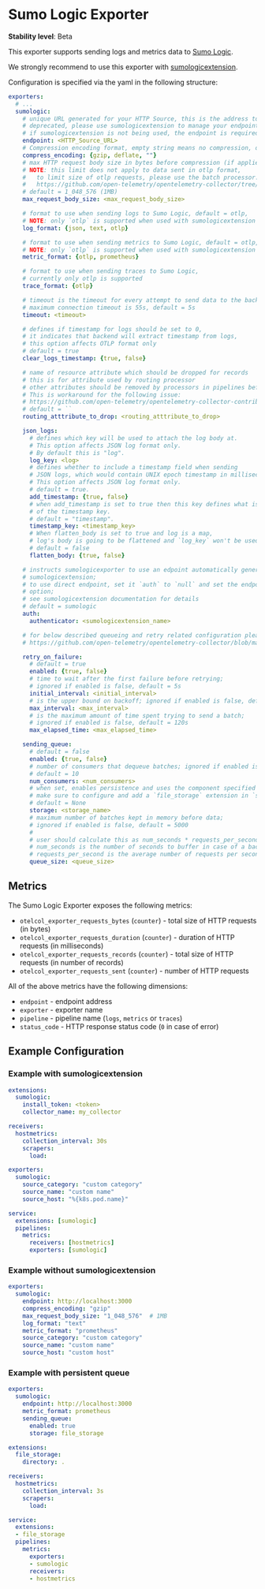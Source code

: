 # Sumo Logic Exporter

**Stability level**: Beta

This exporter supports sending logs and metrics data to [Sumo Logic](https://www.sumologic.com/).

We strongly recommend to use this exporter with [sumologicextension](../../extension/sumologicextension/README.md).

Configuration is specified via the yaml in the following structure:

```yaml
exporters:
  # ...
  sumologic:
    # unique URL generated for your HTTP Source, this is the address to send data to
    # deprecated, please use sumologicextension to manage your endpoints
    # if sumologicextension is not being used, the endpoint is required
    endpoint: <HTTP_Source_URL>
    # Compression encoding format, empty string means no compression, default = gzip
    compress_encoding: {gzip, deflate, ""}
    # max HTTP request body size in bytes before compression (if applied),
    # NOTE: this limit does not apply to data sent in otlp format,
    #   to limit size of otlp requests, please use the batch processor:
    #   https://github.com/open-telemetry/opentelemetry-collector/tree/v0.71.0/processor/batchprocessor
    # default = 1_048_576 (1MB)
    max_request_body_size: <max_request_body_size>

    # format to use when sending logs to Sumo Logic, default = otlp,
    # NOTE: only `otlp` is supported when used with sumologicextension
    log_format: {json, text, otlp}

    # format to use when sending metrics to Sumo Logic, default = otlp,
    # NOTE: only `otlp` is supported when used with sumologicextension
    metric_format: {otlp, prometheus}

    # format to use when sending traces to Sumo Logic,
    # currently only otlp is supported
    trace_format: {otlp}

    # timeout is the timeout for every attempt to send data to the backend,
    # maximum connection timeout is 55s, default = 5s
    timeout: <timeout>

    # defines if timestamp for logs should be set to 0,
    # it indicates that backend will extract timestamp from logs,
    # this option affects OTLP format only
    # default = true
    clear_logs_timestamp: {true, false}

    # name of resource attribute which should be dropped for records
    # this is for attribute used by routing processor
    # other attributes should be removed by processors in pipelines before
    # This is workaround for the following issue:
    # https://github.com/open-telemetry/opentelemetry-collector-contrib/issues/7407
    # default = ``
    routing_atttribute_to_drop: <routing_atttribute_to_drop>

    json_logs:
      # defines which key will be used to attach the log body at.
      # This option affects JSON log format only.
      # By default this is "log".
      log_key: <log>
      # defines whether to include a timestamp field when sending
      # JSON logs, which would contain UNIX epoch timestamp in milliseconds.
      # This option affects JSON log format only.
      # default = true.
      add_timestamp: {true, false}
      # when add_timestamp is set to true then this key defines what is the name
      # of the timestamp key.
      # default = "timestamp".
      timestamp_key: <timestamp_key>
      # When flatten_body is set to true and log is a map,
      # log's body is going to be flattened and `log_key` won't be used
      # default = false
      flatten_body: {true, false}

    # instructs sumologicexporter to use an edpoint automatically generated by
    # sumologicextension;
    # to use direct endpoint, set it `auth` to `null` and set the endpoint configuration
    # option;
    # see sumologicextension documentation for details
    # default = sumologic
    auth:
      authenticator: <sumologicextension_name>

    # for below described queueing and retry related configuration please refer to:
    # https://github.com/open-telemetry/opentelemetry-collector/blob/main/exporter/exporterhelper/README.md#configuration

    retry_on_failure:
      # default = true
      enabled: {true, false}
      # time to wait after the first failure before retrying;
      # ignored if enabled is false, default = 5s
      initial_interval: <initial_interval>
      # is the upper bound on backoff; ignored if enabled is false, default = 30s
      max_interval: <max_interval>
      # is the maximum amount of time spent trying to send a batch;
      # ignored if enabled is false, default = 120s
      max_elapsed_time: <max_elapsed_time>

    sending_queue:
      # default = false
      enabled: {true, false}
      # number of consumers that dequeue batches; ignored if enabled is false,
      # default = 10
      num_consumers: <num_consumers>
      # when set, enables persistence and uses the component specified as a storage extension for the persistent queue
      # make sure to configure and add a `file_storage` extension in `service.extensions`.
      # default = None
      storage: <storage_name>
      # maximum number of batches kept in memory before data;
      # ignored if enabled is false, default = 5000
      #
      # user should calculate this as num_seconds * requests_per_second where:
      # num_seconds is the number of seconds to buffer in case of a backend outage,
      # requests_per_second is the average number of requests per seconds.
      queue_size: <queue_size>
```

[sumologicextension]: ./../../extension/sumologicextension

## Metrics

The Sumo Logic Exporter exposes the following metrics:

- `otelcol_exporter_requests_bytes` (`counter`) - total size of HTTP requests (in bytes)
- `otelcol_exporter_requests_duration` (`counter`) - duration of HTTP requests (in milliseconds)
- `otelcol_exporter_requests_records` (`counter`) - total size of HTTP requests (in number of records)
- `otelcol_exporter_requests_sent` (`counter`) - number of HTTP requests

All of the above metrics have the following dimensions:

- `endpoint` - endpoint address
- `exporter` - exporter name
- `pipeline` - pipeline name (`logs`, `metrics` or `traces`)
- `status_code` - HTTP response status code (`0` in case of error)

## Example Configuration

### Example with sumologicextension

```yaml
extensions:
  sumologic:
    install_token: <token>
    collector_name: my_collector

receivers:
  hostmetrics:
    collection_interval: 30s
    scrapers:
      load:

exporters:
  sumologic:
    source_category: "custom category"
    source_name: "custom name"
    source_host: "%{k8s.pod.name}"

service:
  extensions: [sumologic]
  pipelines:
    metrics:
      receivers: [hostmetrics]
      exporters: [sumologic]
```

### Example without sumologicextension

```yaml
exporters:
  sumologic:
    endpoint: http://localhost:3000
    compress_encoding: "gzip"
    max_request_body_size: "1_048_576"  # 1MB
    log_format: "text"
    metric_format: "prometheus"
    source_category: "custom category"
    source_name: "custom name"
    source_host: "custom host"
```

### Example with persistent queue

```yaml
exporters:
  sumologic:
    endpoint: http://localhost:3000
    metric_format: prometheus
    sending_queue:
      enabled: true
      storage: file_storage

extensions:
  file_storage:
    directory: .

receivers:
  hostmetrics:
    collection_interval: 3s
    scrapers:
      load:

service:
  extensions:
  - file_storage
  pipelines:
    metrics:
      exporters:
      - sumologic
      receivers:
      - hostmetrics
```
